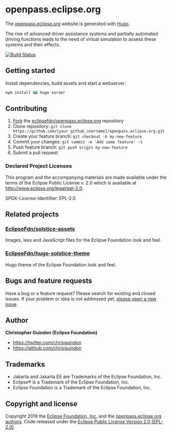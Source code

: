 # openpass.eclipse.org

The [openpass.eclipse.org](https://openpass.eclipse.org) website is generated with [Hugo](https://gohugo.io/documentation/).

The rise of advanced driver assistance systems and partially automated driving functions leads to the need of virtual simulation to assess these systems and their effects.

[![Build Status](https://travis-ci.org/eclipsefdn/openpass.eclipse.org.svg?branch=src)](https://travis-ci.org/eclipsefdn/openpass.eclipse.org)

## Getting started

Install dependencies, build assets and start a webserver:

```bash
npm install && hugo server
```

## Contributing

1. [Fork](https://help.github.com/articles/fork-a-repo/) the [eclipsefdn/openpass.eclipse.org](https://github.com/eclipsefdn/openpass.eclipse.org) repository
2. Clone repository: `git clone https://github.com/[your_github_username]/openpass.eclipse.org.git`
3. Create your feature branch: `git checkout -b my-new-feature`
4. Commit your changes: `git commit -m 'Add some feature' -s`
5. Push feature branch: `git push origin my-new-feature`
6. Submit a pull request

### Declared Project Licenses

This program and the accompanying materials are made available under the terms
of the Eclipse Public License v. 2.0 which is available at
http://www.eclipse.org/legal/epl-2.0.

SPDX-License-Identifier: EPL-2.0

## Related projects

### [EclipseFdn/solstice-assets](https://github.com/EclipseFdn/solstice-assets)

Images, less and JavaScript files for the Eclipse Foundation look and feel.

### [EclipseFdn/hugo-solstice-theme](https://github.com/EclipseFdn/hugo-solstice-theme)

Hugo theme of the Eclipse Foundation look and feel. 

## Bugs and feature requests

Have a bug or a feature request? Please search for existing and closed issues. If your problem or idea is not addressed yet, [please open a new issue](https://github.com/eclipsefdn/openpass.eclipse.org/issues/new).

## Author

**Christopher Guindon (Eclipse Foundation)**

- <https://twitter.com/chrisguindon>
- <https://github.com/chrisguindon>

## Trademarks

* Jakarta and Jakarta EE are Trademarks of the Eclipse Foundation, Inc.
* Eclipse® is a Trademark of the Eclipse Foundation, Inc.
* Eclipse Foundation is a Trademark of the Eclipse Foundation, Inc.

## Copyright and license

Copyright 2019 the [Eclipse Foundation, Inc.](https://www.eclipse.org) and the [openpass.eclipse.org authors](https://github.com/eclipsefdn/openpass.eclipse.org/graphs/contributors). Code released under the [Eclipse Public License Version 2.0 (EPL-2.0)](https://github.com/eclipsefdn/openpass.eclipse.org/blob/src/LICENSE).
